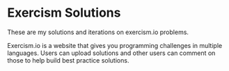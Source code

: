 # Exercism Solutions
These are my solutions and iterations on exercism.io problems.

Exercism.io is a website that gives you programming challenges in 
multiple languages. Users can upload solutions and other users
can comment on those to help build best practice solutions.
